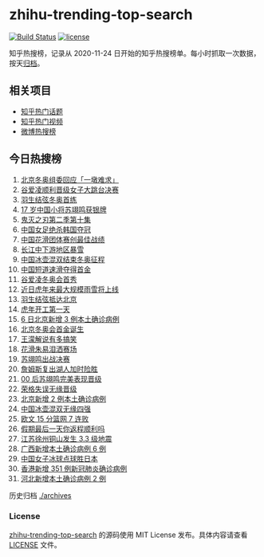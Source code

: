 # zhihu-trending-top-search

[![Build Status](https://github.com/justjavac/zhihu-trending-top-search/workflows/ci/badge.svg?branch=main)](https://github.com/justjavac/zhihu-trending-top-search/actions)
[![license](https://img.shields.io/github/license/justjavac/zhihu-trending-top-search)](https://github.com/justjavac/zhihu-trending-top-search/blob/main/LICENSE)

知乎热搜榜，记录从 2020-11-24 日开始的知乎热搜榜单。每小时抓取一次数据，按天[归档](./archives)。

## 相关项目

- [知乎热门话题](https://github.com/justjavac/zhihu-trending-hot-questions)
- [知乎热门视频](https://github.com/justjavac/zhihu-trending-hot-video)
- [微博热搜榜](https://github.com/justjavac/weibo-trending-hot-search)

## 今日热搜榜

<!-- BEGIN -->
<!-- 最后更新时间 Mon Feb 07 2022 19:05:57 GMT+0800 (China Standard Time) -->

1. [北京冬奥组委回应「一墩难求」](https://www.zhihu.com/search?q=冰墩墩)
1. [谷爱凌顺利晋级女子大跳台决赛](https://www.zhihu.com/search?q=谷爱凌)
1. [羽生结弦冬奥首练](https://www.zhihu.com/search?q=羽生结弦)
1. [17 岁中国小将苏翊鸣获银牌](https://www.zhihu.com/search?q=苏翊鸣)
1. [鬼灭之刃第二季第十集](https://www.zhihu.com/search?q=鬼灭之刃)
1. [中国女足绝杀韩国夺冠](https://www.zhihu.com/search?q=中国女足)
1. [中国花滑团体赛创最佳战绩](https://www.zhihu.com/search?q=花样滑冰)
1. [长江中下游地区暴雪](https://www.zhihu.com/search?q=长江中下游地区暴雪)
1. [中国冰壶混双结束冬奥征程](https://www.zhihu.com/search?q=冰壶)
1. [中国短道速滑夺得首金](https://www.zhihu.com/search?q=短道速滑)
1. [谷爱凌冬奥会首秀](https://www.zhihu.com/search?q=谷爱凌)
1. [近日虎年来最大规模雨雪将上线](https://www.zhihu.com/search?q=虎年最大规模雨雪将上线)
1. [羽生结弦抵达北京](https://www.zhihu.com/search?q=羽生结弦)
1. [虎年开工第一天](https://www.zhihu.com/search?q=虎年开工)
1. [6 日北京新增 3 例本土确诊病例](https://www.zhihu.com/search?q=北京疫情)
1. [北京冬奥会首金诞生](https://www.zhihu.com/search?q=越野滑雪)
1. [王濛解说有多搞笑](https://www.zhihu.com/search?q=王濛解说)
1. [花滑朱易泪洒赛场](https://www.zhihu.com/search?q=花样滑冰)
1. [苏翊鸣出战决赛](https://www.zhihu.com/search?q=苏翊鸣)
1. [詹姆斯复出湖人加时险胜](https://www.zhihu.com/search?q=湖人)
1. [00 后苏翊鸣完美表现晋级](https://www.zhihu.com/search?q=苏翊鸣)
1. [荣格失误无缘晋级](https://www.zhihu.com/search?q=荣格)
1. [北京新增 2 例本土确诊病例](https://www.zhihu.com/search?q=北京疫情)
1. [中国冰壶混双无缘四强](https://www.zhihu.com/search?q=冰壶)
1. [欧文 15 分篮网 7 连败](https://www.zhihu.com/search?q=篮网)
1. [假期最后一天你返程顺利吗](https://www.zhihu.com/search?q=返程)
1. [江苏徐州铜山发生 3.3 级地震](https://www.zhihu.com/search?q=江苏徐州地震)
1. [广西新增本土确诊病例 6 例](https://www.zhihu.com/search?q=广西疫情)
1. [中国女子冰球点球胜日本](https://www.zhihu.com/search?q=冰球)
1. [香港新增 351 例新冠肺炎确诊病例](https://www.zhihu.com/search?q=香港疫情)
1. [河北新增本土确诊病例 2 例](https://www.zhihu.com/search?q=河北疫情)

<!-- END -->

历史归档 [./archives](./archives)

### License

[zhihu-trending-top-search](https://github.com/justjavac/zhihu-trending-top-search)
的源码使用 MIT License 发布。具体内容请查看 [LICENSE](./LICENSE) 文件。
